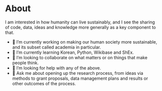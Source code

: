 # About

I am interested in how humanity can live sustainably, and I see the sharing of code, data, ideas and knowledge more generally as a key component to that.

- 🔭 I’m currently working on making our human society more sustainable, and its subset called academia in particular.
- 🌱 I’m currently learning Korean, Python, Wikibase and ShEx.
- 👯 I’m looking to collaborate on what matters or on things that make people think.
- 🤔 I’m looking for help with any of the above.
- 💬 Ask me about opening up the research process, from ideas via methods to grant proposals, data management plans and results or other outcomes of the process.

<!--
**Daniel-Mietchen/Daniel-Mietchen** is a ✨ _special_ ✨ repository because its `README.md` (this file) appears on your GitHub profile.

Here are some ideas to get you started:

- 📫 How to reach me: ...
- 😄 Pronouns: ...
- ⚡ Fun fact: ...
-->
